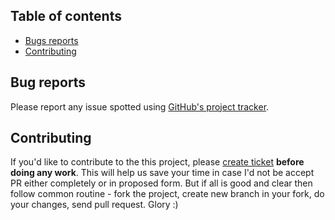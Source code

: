
## Table of contents ##

 * [Bugs reports](#bug-reports)
 * [Contributing](#contributing)

## Bug reports ##

 Please report any issue spotted using [GitHub's project tracker](https://github.com/MarcinOrlowski/mp3voicestamp/issues).

## Contributing ##

 If you'd like to contribute to the this project, please [create ticket](https://github.com/MarcinOrlowski/mp3voicestamp/issues)
 **before doing any work**. This will help us save your time in case I'd not be accept PR either completely or in 
 proposed form. But if all is good and clear then follow common routine - fork the project, create new branch in your 
 fork, do your changes, send pull request. Glory :)

